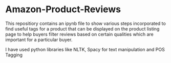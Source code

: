 # Amazon-Product-Reviews

This repositiory contains an ipynb file to show various steps incorporated to find useful tags for a product that can be displayed on the product listing page to help buyers filter reviews based on certain qualities which are important for a particular buyer.

I have used python libraries like NLTK, Spacy for text manipulation and POS Tagging
